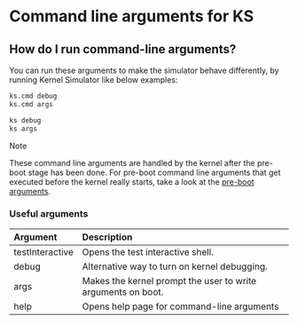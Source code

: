 # Command line arguments for KS

## How do I run command-line arguments?

You can run these arguments to make the simulator behave differently, by running Kernel Simulator like below examples:
```cmd
ks.cmd debug
ks.cmd args
```
```sh
ks debug
ks args
```

> [!NOTE]
> These command line arguments are handled by the kernel after the pre-boot stage has been done. For pre-boot command line arguments that get executed before the kernel really starts, take a look at the [pre-boot arguments](Preboot-Command-line-arguments-for-KS.md).

### Useful arguments

| Argument        | Description
|:----------------|:------------
| testInteractive | Opens the test interactive shell.
| debug           | Alternative way to turn on kernel debugging.
| args            | Makes the kernel prompt the user to write arguments on boot.
| help            | Opens help page for command-line arguments
